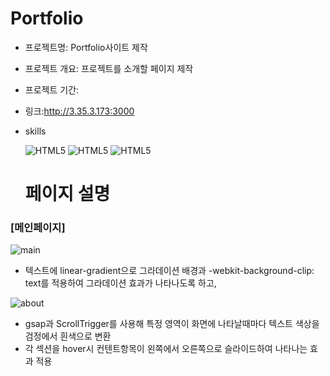# Portfolio
+ 프로젝트명: Portfolio사이트 제작

+ 프로젝트 개요: 프로젝트를 소개할 페이지 제작

+ 프로젝트 기간: 
  
+ 링크:http://3.35.3.173:3000


+ skills


  ![HTML5](https://img.shields.io/badge/React-20232A?style=for-the-badge&logo=react&logoColor=61DAFB)
  ![HTML5](	https://img.shields.io/badge/styled--components-DB7093?style=for-the-badge&logo=styled-components&logoColor=white)
  ![HTML5](https://img.shields.io/badge/Amazon_AWS-232F3E?style=for-the-badge&logo=amazon-aws&logoColor=white)


  # 페이지 설명

### [메인페이지]

![main](https://github.com/user-attachments/assets/6082a58a-fc35-4e15-a276-1e4901987348)
+ 텍스트에 linear-gradient으로 그라데이션 배경과 -webkit-background-clip: text를 적용하여 그라데이션 효과가 나타나도록 하고,

![about](https://github.com/user-attachments/assets/e26a5d12-b619-41f8-ae22-44f7ff316366)
+ gsap과 ScrollTrigger를 사용해 특정 영역이 화면에 나타날때마다 텍스트 색상을 검정에서 흰색으로 변환
+ 각 섹션을 hover시 컨텐트항목이 왼쪽에서 오른쪽으로 슬라이드하여 나타나는 효과 적용

